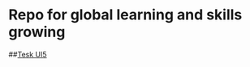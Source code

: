 # Repo for global learning and skills growing

##[Tesk UI5](https://github.com/Hedrevich/test-task) 